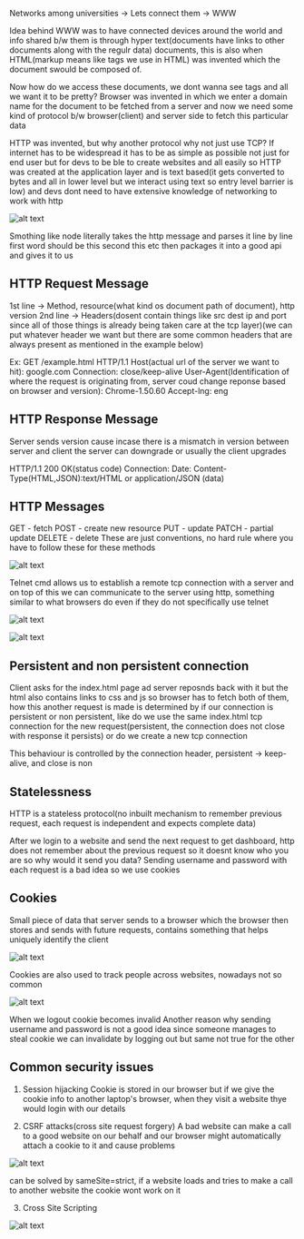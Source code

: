 Networks among universities -> Lets connect them -> WWW 

Idea behind WWW was to have connected devices around the world and info shared b/w them is through hyper text(documents have links to other documents along with the regulr data) documents, this is also when HTML(markup means like tags we use in HTML) was invented which the document swould be composed of.

Now how do we access these documents, we dont wanna see tags and all we want it to be pretty?
Browser was invented in which we enter a domain name for the document to be fetched from a server and now we need some kind of protocol b/w browser(client) and server side to fetch this particular data

HTTP was invented, but why another protocol why not just use TCP?
If internet has to be widespread it has to be as simple as possible not just for end user but for devs to be ble to create websites and all easily so HTTP was created at the application layer and is text based(it gets converted to bytes and all in lower level but we interact using text so entry level barrier is low) and devs dont need to have extensive knowledge of networking to work with http

![alt text](image-10.png)

Smothing like node literally takes the http message and parses it line by line first word should be this second this etc then packages it into a good api and gives it to us

## HTTP Request Message

1st line -> Method, resource(what kind os document path of document), http version
2nd line -> Headers(dosent contain things like src dest ip and port since all of those things is already being taken care at the tcp layer)(we can put whatever header we want but there are some common headers that are always present as mentioned in the example below)

Ex: 
GET /example.html HTTP/1.1
Host(actual url of the server we want to hit): google.com
Connection: close/keep-alive
User-Agent(Identification of where the request is originating from, server coud change reponse based on browser and version): Chrome-1.50.60
Accept-lng: eng


## HTTP Response Message

Server sends version cause incase there is a mismatch in version between server and client the server can downgrade or usually the client upgrades

HTTP/1.1  200 OK(status code)
Connection:
Date:
Content-Type(HTML,JSON):text/HTML or application/JSON
(data)

## HTTP Messages

GET - fetch
POST - create new resource
PUT - update
PATCH - partial update
DELETE - delete
These are just conventions, no hard rule where you have to follow these for these methods

![alt text](image-11.png)

Telnet cmd allows us to establish a remote tcp connection with a server and on top of this we can communicate to the server using http, something similar to what browsers do even if they do not specifically use telnet

![alt text](image-12.png)

![alt text](image-13.png)

## Persistent and non persistent connection

Client asks for the index.html page ad server reposnds back with it but the html also contains links to css and js so browser has to fetch both of them, how this another request is made is determined by if our connection is persistent or non persistent, like do we use the same index.html tcp connection for the new request(persistent, the connection does not close with response it persists) or do we create a new tcp connection

This behaviour is controlled by the connection header, persistent -> keep-alive, and close is non

## Statelessness

HTTP is a stateless protocol(no inbuilt mechanism to remember previous request, each request is independent and expects complete data)

After we login to a website and send the next request to get dashboard, http does not remember about the previous request so it doesnt know who you are so why would it send you data?
Sending username and password with each request is a bad idea so we use cookies

## Cookies
Small piece of data that server sends to a browser which the browser then stores and sends with future requests, contains something that helps uniquely identify the client

![alt text](image-14.png)

Cookies are also used to track people across websites, nowadays not so common

![alt text](image-15.png)

When we logout cookie becomes invalid
Another reason why sending username and password is not a good idea since someone manages to steal cookie we can invalidate by logging out but same not true for the other

## Common security issues

1. Session hijacking
Cookie is stored in our browser but if we give the cookie info to another laptop's browser, when they visit a website thye would login with our details

2. CSRF attacks(cross site request forgery)
A bad website can make a call to a good website on our behalf and our browser might automatically attach a cookie to it and cause problems

![alt text](image-16.png)

can be solved by sameSite=strict, if a website loads and tries to make a call to another website the cookie wont work on it

3. Cross Site Scripting

![alt text](image-17.png)